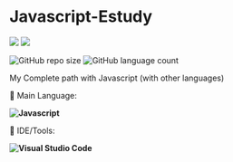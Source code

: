 # Javascript-Estudy

<p align="left">

  <a href="https://www.linkedin.com/in/vin%C3%ADcius-valle-beraldo-9b85a2208/" alt="Linkedin">
  <img src="https://img.shields.io/badge/-Linkedin-0e76a8?style=flat-square&logo=Linkedin&logoColor=white&link=" /></a>

  <a href="https://www.instagram.com/marquis_cthulhu_styles/" alt="Instagram">
  <img src="https://img.shields.io/badge/-Instagram-DF0174?style=flat-square&labelColor=DF0174&logo=instagram&logoColor=white&link=LINK-DO-SEU-INSTAGRAM"/></a>
</p>  

![GitHub repo size](https://img.shields.io/github/repo-size/MrFahrenhei/Javascript-Estudy?style=for-the-badge)
![GitHub language count](https://img.shields.io/github/languages/count/MrFahrenhei/Javascript-Estudy?style=for-the-badge)

My Complete path with Javascript (with other languages)

<p align="left">
  🦄 Main Language: <strong> 
  
  ![Javascript](https://img.shields.io/badge/Javascript-ED8B00?style=for-the-badge&logo=Javascript&logoColor=white) 
    
  </strong>
</p>

<p align="left">
  💼 IDE/Tools: <strong>
  
  ![Visual Studio Code](https://img.shields.io/badge/-Visual%20Studio%20Code-333333?style=for-the-badge&logo=visual-studio-code&logoColor=007ACC)
  
  </strong>
</p>

